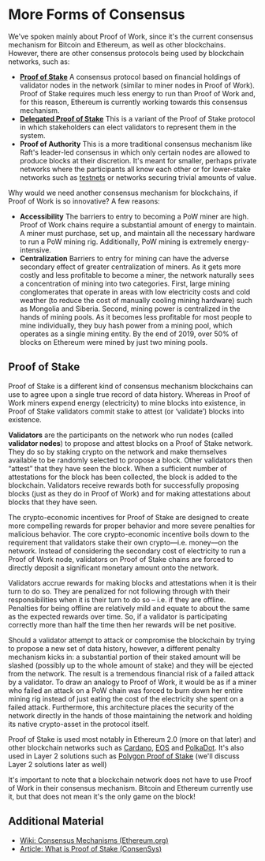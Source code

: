 More Forms of Consensus
=======================

We've spoken mainly about Proof of Work, since it's the current consensus mechanism for Bitcoin and Ethereum, as well as other blockchains. However, there are other consensus protocols being used by blockchain networks, such as: 
* **[Proof of Stake](https://en.wikipedia.org/wiki/Proof_of_stake)** A consensus protocol based on financial holdings of validator nodes in the network (similar to miner nodes in Proof of Work). Proof of Stake requires much less energy to run than Proof of Work and, for this reason, Ethereum is currently working towards this consensus mechanism.
* **[Delegated Proof of Stake](https://en.wikipedia.org/wiki/Proof_of_stake#Variations_of_stake_definition)** This is a variant of the Proof of Stake protocol in which stakeholders can elect validators to represent them in the system.
* **Proof of Authority** This is a more traditional consensus mechanism like Raft's leader-led consensus in which only certain nodes are allowed to produce blocks at their discretion. It's meant for smaller, perhaps private networks where the participants all know each other or for lower-stake networks such as [testnets](https://en.wikipedia.org/wiki/Testnet) or networks securing trivial amounts of value.

 

Why would we need another consensus mechanism for blockchains, if Proof of Work is so innovative? A few reasons: 
* **Accessibility** The barriers to entry to becoming a PoW miner are high. Proof of Work chains require a substantial amount of energy to maintain. A miner must purchase, set up, and maintain all the necessary hardware to run a PoW mining rig. Additionally, PoW mining is extremely energy-intensive.
* **Centralization** Barriers to entry for mining can have the adverse secondary effect of greater centralization of miners. As it gets more costly and less profitable to become a miner, the network naturally sees a concentration of mining into two categories. First, large mining conglomerates that operate in areas with low electricity costs and cold weather (to reduce the cost of manually cooling mining hardware) such as Mongolia and Siberia. Second, mining power is centralized in the hands of mining pools. As it becomes less profitable for most people to mine individually, they buy hash power from a mining pool, which operates as a single mining entity. By the end of 2019, over 50% of blocks on Ethereum were mined by just two mining pools.

 

Proof of Stake
--------------

Proof of Stake is a different kind of consensus mechanism blockchains can use to agree upon a single true record of data history. Whereas in Proof of Work miners expend energy (electricity) to mine blocks into existence, in Proof of Stake validators commit stake to attest (or ‘validate’) blocks into existence.

**Validators** are the participants on the network who run nodes (called **validator nodes**) to propose and attest blocks on a Proof of Stake network. They do so by staking crypto on the network and make themselves available to be randomly selected to propose a block. Other validators then “attest” that they have seen the block. When a sufficient number of attestations for the block has been collected, the block is added to the blockchain. Validators receive rewards both for successfully proposing blocks (just as they do in Proof of Work) and for making attestations about blocks that they have seen.

The crypto-economic incentives for Proof of Stake are designed to create more compelling rewards for proper behavior and more severe penalties for malicious behavior. The core crypto-economic incentive boils down to the requirement that validators stake their own crypto––i.e. money––on the network. Instead of considering the secondary cost of electricity to run a Proof of Work node, validators on Proof of Stake chains are forced to directly deposit a significant monetary amount onto the network. 

Validators accrue rewards for making blocks and attestations when it is their turn to do so. They are penalized for not following through with their responsibilities when it is their turn to do so – i.e. if they are offline. Penalties for being offline are relatively mild and equate to about the same as the expected rewards over time. So, if a validator is participating correctly more than half the time then her rewards will be net positive. 

Should a validator attempt to attack or compromise the blockchain by trying to propose a new set of data history, however, a different penalty mechanism kicks in: a substantial portion of their staked amount will be slashed (possibly up to the whole amount of stake) and they will be ejected from the network. The result is a tremendous financial risk of a failed attack by a validator. To draw an analogy to Proof of Work, it would be as if a miner who failed an attack on a PoW chain was forced to burn down her entire mining rig instead of just eating the cost of the electricity she spent on a failed attack. Furthermore, this architecture places the security of the network directly in the hands of those maintaining the network and holding its native crypto-asset in the protocol itself.

Proof of Stake is used most notably in Ethereum 2.0 (more on that later) and other blockchain networks such as [Cardano](https://www.gemini.com/cryptopedia/cardano-ada-staking-blockchain), [EOS](https://www.gemini.com/cryptopedia/eos-crypto-enterprise-blockchain-eosio) and [PolkaDot](https://www.gemini.com/cryptopedia/polkadot-crypto-dot-coin). It's also used in Layer 2 solutions such as [Polygon Proof of Stake](https://consensys.net/blog/blockchain-explained/analyzing-polygons-proof-of-stake-network/) (we'll discuss Layer 2 solutions later as well)

It's important to note that a blockchain network does not have to use Proof of Work in their consensus mechanism. Bitcoin and Ethereum currently use it, but that does not mean it's the only game on the block!

Additional Material
-------------------

* [Wiki: Consensus Mechanisms (Ethereum.org)](https://ethereum.org/en/developers/docs/consensus-mechanisms/)
* [Article: What is Proof of Stake (ConsenSys)](https://consensys.net/blog/blockchain-explained/what-is-proof-of-stake/)
